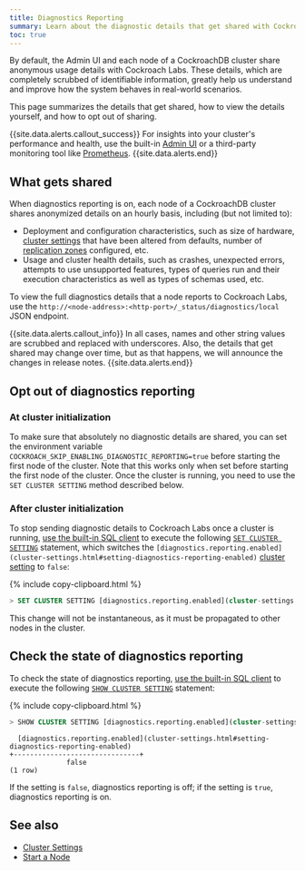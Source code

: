 ```yaml
---
title: Diagnostics Reporting
summary: Learn about the diagnostic details that get shared with CockroachDB and how to opt out of sharing.
toc: true
---
```


By default, the Admin UI and each node of a CockroachDB cluster share anonymous usage details with Cockroach Labs. These details, which are completely scrubbed of identifiable information, greatly help us understand and improve how the system behaves in real-world scenarios.

This page summarizes the details that get shared, how to view the details yourself, and how to opt out of sharing.

{{site.data.alerts.callout_success}}
For insights into your cluster's performance and health, use the built-in [Admin UI](admin-ui-overview.html) or a third-party monitoring tool like [Prometheus](monitor-cockroachdb-with-prometheus.html).
{{site.data.alerts.end}}

## What gets shared

When diagnostics reporting is on, each node of a CockroachDB cluster shares anonymized details on an hourly basis, including (but not limited to):

- Deployment and configuration characteristics, such as size of hardware, [cluster settings](cluster-settings.html) that have been altered from defaults, number of [replication zones](configure-replication-zones.html) configured, etc.
- Usage and cluster health details, such as crashes, unexpected errors, attempts to use unsupported features, types of queries run and their execution characteristics as well as types of schemas used, etc.

To view the full diagnostics details that a node reports to Cockroach Labs, use the `http://<node-address>:<http-port>/_status/diagnostics/local` JSON endpoint.

{{site.data.alerts.callout_info}}
In all cases, names and other string values are scrubbed and replaced with underscores. Also, the details that get shared may change over time, but as that happens, we will announce the changes in release notes.
{{site.data.alerts.end}}

## Opt out of diagnostics reporting

### At cluster initialization

To make sure that absolutely no diagnostic details are shared, you can set the environment variable `COCKROACH_SKIP_ENABLING_DIAGNOSTIC_REPORTING=true` before starting the first node of the cluster. Note that this works only when set before starting the first node of the cluster. Once the cluster is running, you need to use the `SET CLUSTER SETTING` method described below.

### After cluster initialization

To stop sending diagnostic details to Cockroach Labs once a cluster is running, [use the built-in SQL client](cockroach-sql.html) to execute the following [`SET CLUSTER SETTING`](set-cluster-setting.html) statement, which switches the `[diagnostics.reporting.enabled](cluster-settings.html#setting-diagnostics-reporting-enabled)` [cluster setting](cluster-settings.html) to `false`:

{% include copy-clipboard.html %}
~~~ sql
> SET CLUSTER SETTING [diagnostics.reporting.enabled](cluster-settings.html#setting-diagnostics-reporting-enabled) = false;
~~~

This change will not be instantaneous, as it must be propagated to other nodes in the cluster.

## Check the state of diagnostics reporting

To check the state of diagnostics reporting, [use the built-in SQL client](cockroach-sql.html) to execute the following [`SHOW CLUSTER SETTING`](show-cluster-setting.html) statement:

{% include copy-clipboard.html %}
~~~ sql
> SHOW CLUSTER SETTING [diagnostics.reporting.enabled](cluster-settings.html#setting-diagnostics-reporting-enabled);
~~~

~~~
  [diagnostics.reporting.enabled](cluster-settings.html#setting-diagnostics-reporting-enabled)
+-------------------------------+
              false
(1 row)
~~~

If the setting is `false`, diagnostics reporting is off; if the setting is `true`, diagnostics reporting is on.

## See also

- [Cluster Settings](cluster-settings.html)
- [Start a Node](cockroach-start.html)
